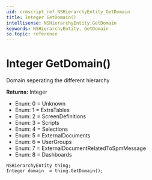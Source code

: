 ```yaml
---
uid: crmscript_ref_NSHierarchyEntity_GetDomain
title: Integer GetDomain()
intellisense: NSHierarchyEntity.GetDomain
keywords: NSHierarchyEntity, GetDomain
so.topic: reference
---
```


# Integer GetDomain()

Domain seperating the different hierarchy

**Returns:** Integer

* Enum: 0 = Unknown 
* Enum: 1 = ExtraTables 
* Enum: 2 = ScreenDefinitions 
* Enum: 3 = Scripts 
* Enum: 4 = Selections 
* Enum: 5 = ExternalDocuments 
* Enum: 6 = UserGroups 
* Enum: 7 = ExternalDocumentRelatedToSpmMessage 
* Enum: 8 = Dashboards 

```crmscript
NSHierarchyEntity thing;
Integer domain  = thing.GetDomain();
```

